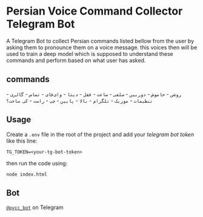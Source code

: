 # Persian Voice Command Collector Telegram Bot

A Telegram Bot to collect Persian commands listed bellow from the user by asking them to pronounce them on a voice message. this voices then will be used to train a deep model which is supposed to understand these commands and perform based on what user has asked.

## commands

`روشن` - 
`خاموش` - 
`دوربین` - 
`سلفی` - 
`ساعت` - 
`قفل` - 
`دیتا` - 
`وای‌فای` - 
`تماس` - 
`گالری` - 
`تنظیمات` - 
`موزیک` - 
`تلگرام` - 
`بالا` - 
`پایین` - 
`چپ` - 
`راست` - 
`کی ساخت؟`

## Usage

Create a `.env` file in the root of the project and add your *telegram bot token* like this line:

```shell
TG_TOKEN=<your-tg-bot-token>
```

then run the code using:

```shell
node index.html
```

## Bot

[`@pvcc_bot`](https://telegram.me/pvcc_bot) on Telegram
